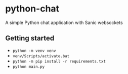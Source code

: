 # python-chat
A simple Python chat application with Sanic websockets

## Getting started
- `python -m venv venv`
- `venv/Scripts/activate.bat`
- `python -m pip install -r requirements.txt`
- `python main.py`